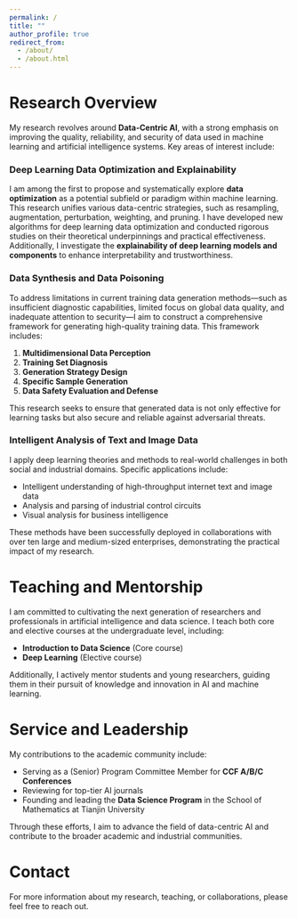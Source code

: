 ```yaml
---
permalink: /
title: ""
author_profile: true
redirect_from: 
  - /about/
  - /about.html
---
```



Research Overview
======
My research revolves around **Data-Centric AI**, with a strong emphasis on improving the quality, reliability, and security of data used in machine learning and artificial intelligence systems. Key areas of interest include:

### Deep Learning Data Optimization and Explainability
I am among the first to propose and systematically explore **data optimization** as a potential subfield or paradigm within machine learning. This research unifies various data-centric strategies, such as resampling, augmentation, perturbation, weighting, and pruning. I have developed new algorithms for deep learning data optimization and conducted rigorous studies on their theoretical underpinnings and practical effectiveness. Additionally, I investigate the **explainability of deep learning models and components** to enhance interpretability and trustworthiness.

### Data Synthesis and Data Poisoning
To address limitations in current training data generation methods—such as insufficient diagnostic capabilities, limited focus on global data quality, and inadequate attention to security—I aim to construct a comprehensive framework for generating high-quality training data. This framework includes:  
1. **Multidimensional Data Perception**  
2. **Training Set Diagnosis**  
3. **Generation Strategy Design**  
4. **Specific Sample Generation**  
5. **Data Safety Evaluation and Defense**  

This research seeks to ensure that generated data is not only effective for learning tasks but also secure and reliable against adversarial threats.

### Intelligent Analysis of Text and Image Data
I apply deep learning theories and methods to real-world challenges in both social and industrial domains. Specific applications include:  
- Intelligent understanding of high-throughput internet text and image data  
- Analysis and parsing of industrial control circuits  
- Visual analysis for business intelligence  

These methods have been successfully deployed in collaborations with over ten large and medium-sized enterprises, demonstrating the practical impact of my research.

Teaching and Mentorship
======
I am committed to cultivating the next generation of researchers and professionals in artificial intelligence and data science. I teach both core and elective courses at the undergraduate level, including:  
- **Introduction to Data Science** (Core course)  
- **Deep Learning** (Elective course)  

Additionally, I actively mentor students and young researchers, guiding them in their pursuit of knowledge and innovation in AI and machine learning.

Service and Leadership
======
My contributions to the academic community include:  
- Serving as a (Senior) Program Committee Member for **CCF A/B/C Conferences**  
- Reviewing for top-tier AI journals  
- Founding and leading the **Data Science Program** in the School of Mathematics at Tianjin University  

Through these efforts, I aim to advance the field of data-centric AI and contribute to the broader academic and industrial communities.

Contact
======
For more information about my research, teaching, or collaborations, please feel free to reach out.
